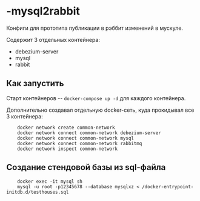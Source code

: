 # -mysql2rabbit

Конфиги для прототипа публикации в рэббит изменений в мускуле.

Содержит 3 отдельных контейнера:
  - debezium-server
  - mysql
  - rabbit

## Как запустить

Старт контейнеров -- ```docker-compose up -d``` для каждого контейнера.
  
Дополнительно создавал отдельную docker-сеть, куда прокидывал все 3 контейнера:
```
    docker network create common-network
    docker network connect common-network debezium-server
    docker network connect common-network mysql
    docker network connect common-network rabbitmq
    docker network inspect common-network
```

## Создание стендовой базы из sql-файла
```
    docker exec -it mysql sh
    mysql -u root -p12345678 --database mysqlxz < /docker-entrypoint-initdb.d/testhouses.sql

```

